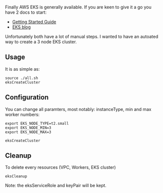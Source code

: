 Finally AWS EKS is generally available. If you are keen to give it a go you have 2 docs to start:

- [Getting Started Guide](https://docs.aws.amazon.com/eks/latest/userguide/getting-started.html)
- [EKS blog](https://aws.amazon.com/blogs/aws/amazon-eks-now-generally-available/)

Unfortunately both have a lot of manual steps. I wanted to have an autoated way to create a
3 node EKS cluster.

## Usage

It is as simple as:
```
source ./all.sh 
eksCreateCluster
```

## Configuration

You can change all paramters, most notably: instanceType, min and max worker numbers:
```
export EKS_NODE_TYPE=t2.small
export EKS_NODE_MIN=3
export EKS_NODE_MAX=3

eksCreateCluster
```

## Cleanup

To delete every resources (VPC, Workers, EKS cluster)
```
eksCleanup
```

Note: the eksServiceRole and keyPair will be kept.

